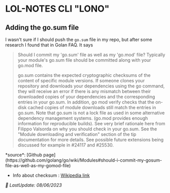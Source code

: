 # LOL-NOTES CLI "LONO"


## Adding the go.sum file
I wasn't sure if I should push the `go.sum` file in my repo, but after some research I found that in Golan FAQ. It says 
<blockquote>
  Should I commit my 'go.sum' file as well as my 'go.mod' file?
  Typically your module's go.sum file should be committed along with your go.mod file.

  go.sum contains the expected cryptographic checksums of the content of specific module versions.
  If someone clones your repository and downloads your dependencies using the go command, they will receive an error if there is any mismatch between their downloaded copies of your dependencies and the corresponding entries in your go.sum.
  In addition, go mod verify checks that the on-disk cached copies of module downloads still match the entries in go.sum.
  Note that go.sum is not a lock file as used in some alternative dependency management systems. (go.mod provides enough information for reproducible builds).
  See very brief rationale here from Filippo Valsorda on why you should check in your go.sum. See the "Module downloading and verification" section of the tip documentation for more details. See possible future extensions being discussed for example in #24117 and #25530.
</blockquote>
*source*: [Github page](https://github.com/golang/go/wiki/Modules#should-i-commit-my-gosum-file-as-well-as-my-gomod-file)

- Info about checksum : [Wikipedia link](https://en.wikipedia.org/wiki/Checksum)

*🔄 LastUpdate: 08/06/2023*

